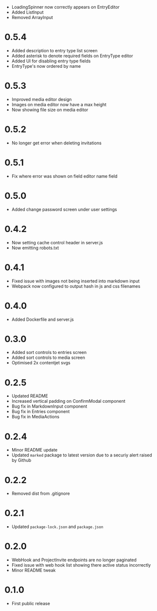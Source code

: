 * LoadingSpinner now correctly appears on EntryEditor
* Added ListInput
* Removed ArrayInput

# 0.5.4
* Added description to entry type list screen
* Added asterisk to denote required fields on EntryType editor
* Added UI for disabling entry type fields
* EntryType's now ordered by name

# 0.5.3
* Improved media editor design
* Images on media editor now have a max height
* Now showing file size on media editor

# 0.5.2
* No longer get error when deleting invitations

# 0.5.1
* Fix where error was shown on field editor name field

# 0.5.0
* Added change password screen under user settings

# 0.4.2
* Now setting cache control header in server.js
* Now emitting robots.txt

# 0.4.1
* Fixed issue with images not being inserted into markdown input
* Webpack now configured to output hash in js and css filenames

# 0.4.0
* Added Dockerfile and server.js

# 0.3.0
* Added sort controls to entries screen
* Added sort controls to media screen
* Optimised 2x contentjet svgs

# 0.2.5
* Updated README
* Increased vertical padding on ConfirmModal component
* Bug fix in MarkdownInput component
* Bug fix in Entries component
* Bug fix in MediaActions

# 0.2.4
* Minor README update
* Updated `marked` package to latest version due to a securiy alert raised by Github

# 0.2.2
* Removed dist from .gitignore

# 0.2.1
* Updated `package-lock.json` and `package.json`

# 0.2.0
* WebHook and ProjectInvite endpoints are no longer paginated
* Fixed issue with web hook list showing there active status incorrectly
* Minor README tweak

# 0.1.0
* First public release
